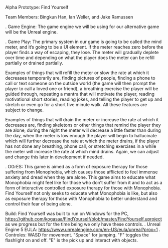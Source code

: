 Alpha Prototype: Find Yourself 

Team Members: Bingkun Han, Ian Weller, and Jake Ramussen

. Game Engine: The game engine we will be using for our alternative game will be the Unreal engine. 

. Game Play: The primary system in our game is going to be called the mind meter, and it’s going to be a UI element. 
  If the meter reaches zero before the player finds a way of escaping, they lose. The meter will gradually deplete 
  over time and depending on what the player does the meter can be refill partially or drained partially.
  
Examples of things that will refill the meter or slow the rate at which it decreases temporarily are, finding pictures of 
people, finding a phone to call or text someone on the outside world (the game will then prompt the player to call a loved
one or friend), a breathing exercise the player will be guided through, repeating a mantra that will motivate the player, 
reading motivational short stories, reading jokes, and telling the player to get up and stretch or even go for a short five
minute walk. All these features are subject to change. 

Examples of things that will drain the meter or increase the rate at which it decreases are, finding skeletons or other
things that remind the player they are alone, during the night the meter will decrease a little faster than during the day,
when the meter is low enough the player will begin to hallucinate which will further decrease the rate at which the meter 
drains, if the player has not done any breathing, phone call, or stretching exercises in a while the meter will increase 
the rate at which mind drains. Again, we can adjust and change this later in development if needed.

. OGrES: This game is aimed as a form of exposure therapy for those suffering from Monophobia, which causes those afflicted
  to feel immense anxiety and dread when they are alone. This game aims to educate what Monophobia might feel like for those
  who don’t suffer from it and to act as a form of interactive controlled exposure therapy for those with Monophobia. Find Yourself
  not only seeks to educate what Monophobia is like, but also as exposure therapy for those with Monophobia to better understand
  and control their fear of being alone. 

Build: Find Yourself  was built to run on Windows for the PC, https://github.com/kogasaa/FindYourself/blob/master/FindYourself.uproject
  as we progress but for the time being we only have these controls. 
. Unreal Engine 5 EULA: https://www.unrealengine.com/en-US/eula/unreal?prox=1
. Controles: WASD for movement. "Space" for jumping. "F" toggles the flashlight on and off. "E" is the pick up and interact with objects. 
 


